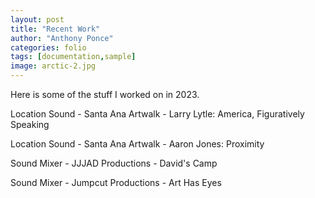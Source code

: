 ```yaml
---
layout: post
title: "Recent Work"
author: "Anthony Ponce"
categories: folio
tags: [documentation,sample]
image: arctic-2.jpg
---
```


Here is some of the stuff I worked on in 2023.

Location Sound - Santa Ana Artwalk - Larry Lytle: America, Figuratively Speaking

Location Sound - Santa Ana Artwalk - Aaron Jones: Proximity 

Sound Mixer - JJJAD Productions - David's Camp 

Sound Mixer - Jumpcut Productions - Art Has Eyes

